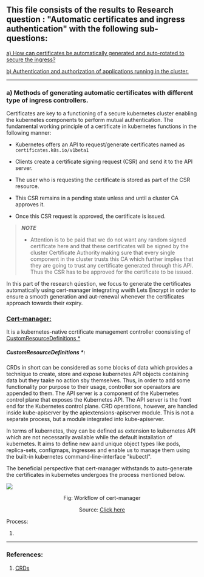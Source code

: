 ## This file consists of the results to Research question : "Automatic certificates and ingress authentication" with the following sub-questions:

<a href="https://github.com/dikshita-git/Research-Project/blob/main/K3s/Chapters/Results/3.2_Automatic_certificates_and_ingress_authentication.md#a-methods-of-generating-automatic-certificates-with-different-type-of-ingress-controllers">a) How can certificates be automatically generated and auto-rotated to secure the ingress?


<a href="https://github.com/dikshita-git/RP_Ingress_security-IPv4_and_IPv6/blob/main/K3s/Chapters/Results/3.2_Certificate_analysis_and_comparison.md#b-can-wildcard-certficiates-be-beneficial-during-operations">b) Authentication and authorization of applications running in the cluster.</a>


------------------------------------------------------------------------------------------------------

### a) Methods of generating automatic certificates with different type of ingress controllers.

Certificates are key to a functioning of a secure kubernetes cluster enabling the kubernetes components to perform mutual authentication. The fundamental working principle of a certificate in kubernetes functions in the following manner:

* Kubernetes offers an API to request/generate certificates named as <code>certificates.k8s.io/v1beta1</code>

* Clients create a certificate signing request (CSR) and send it to the API server.

* The user who is requesting the certificate is stored as part of the CSR resource.

* This CSR remains in a pending state unless and until a cluster CA approves it.
 
* Once this CSR request is approved, the certificate is issued.
 
>***NOTE***
>- Attention is to be paid that we do not want any random signed certificate here and that these certificates will be signed by the cluster Certificate Authority making sure that every single component in the cluster trusts this CA which further implies that they are going to trust any certificate generated through this API. Thus the CSR has to be approved for the certificate to be issued.


In this part of the research qúestion, we focus to generate the certificates automatically using cert-manager integrating wwith Lets Encrypt in order to ensure a smooth generation and aut-renewal whenever the certificates approach towards their expiry.

 
### <ins>Cert-manager:</ins>
 
It is a kubernetes-native ccrtificate management controller coonsisting of <a href="">CustomResourceDefinitions *</a>
 

##### CustomResourceDefinitions *:

CRDs in short can be considered as some blocks of data which provides a technique to create, store and expose kubernetes API objects containing data but they taake no action sby themselves. Thus, in order to add some functionality por purpose to their usage, controller sor operaators are appended to them. The API server is a component of the Kubernetes control plane that exposes the Kubernetes API. The API server is the front end for the Kubernetes control plane. CRD operations, however, are handled inside kube-apiserver by the apiextensions-apiserver module. This is not a separate process, but a module integrated into kube-apiserver.
 
In terms of kubernetes, they can be defined as extension to kubernetes API which are not necessarily available while the default installation of kubernetes. It aims to define new aand unique object types like pods, replica-sets, configmaps, ingresses and enable us to manage them using the built-in kubernetes command-line-interface "kubectl".

The beneficial perspective that cert-manager withstands to auto-generate the certificates in kubernetes undergoes the process mentioned below.
 
<kbd><img src="https://github.com/dikshita-git/Research-Project/blob/main/Wiki-page-images/Research_Question/1.%20Ingress/cert%2Blets-encrypt.png"></kbd>

<p align="center">Fig: Workflow of cert-manager</p>
<p align="center">Source: <a href="https://cert-manager.io/docs/">Click here</a></p>
 
   Process:
   
   1. 

--------------------------------------------------------------------------------------------------------



### References:
 
1. <a href="https://www.techtarget.com/searchitoperations/tip/Learn-to-use-Kubernetes-CRDs-in-this-tutorial-example">CRDs </a>
